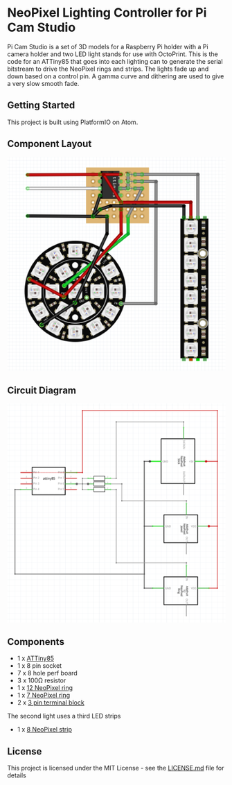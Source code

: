 # NeoPixel Lighting Controller for Pi Cam Studio

Pi Cam Studio is a set of 3D models for a Raspberry Pi holder with a Pi camera holder and two LED light stands for use with OctoPrint. This is the code for an ATTiny85 that goes into each lighting can to generate the serial bitstream to drive the NeoPixel rings and strips. The lights fade up and down based on a control pin. A gamma curve and dithering are used to give a very slow smooth fade.

## Getting Started

This project is built using PlatformIO on Atom.

## Component Layout

![Component Layout](https://github.com/rubillos/pi-cam-light/blob/master/docs/component-layout.png?raw=true)

## Circuit Diagram

![Circuit Diagram](https://github.com/rubillos/pi-cam-light/blob/master/docs/circuit-diagram.png?raw=true)

## Components

- 1 x [ATTiny85](https://www.amazon.com/gp/product/B00PT4XU04)
- 1 x 8 pin socket
- 7 x 8 hole perf board
- 3 x 100Ω resistor
- 1 x [12 NeoPixel ring](https://www.adafruit.com/product/1643)
- 1 x [7 NeoPixel ring](https://www.adafruit.com/product/2226)
- 2 x [3 pin terminal block](https://www.adafruit.com/product/2136)

The second light uses a third LED strips
- 1 x [8 NeoPixel strip](https://www.adafruit.com/product/1426)

## License

This project is licensed under the MIT License - see the [LICENSE.md](LICENSE.md) file for details
